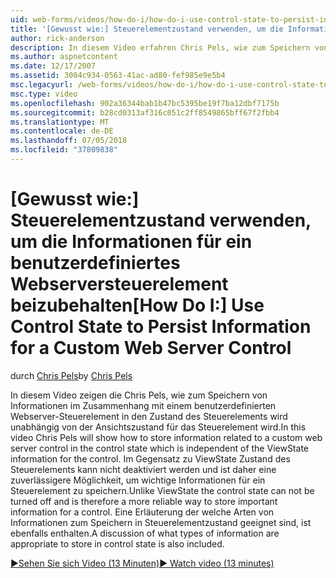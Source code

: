```yaml
---
uid: web-forms/videos/how-do-i/how-do-i-use-control-state-to-persist-information-for-a-custom-web-server-control
title: '[Gewusst wie:] Steuerelementzustand verwenden, um die Informationen für ein benutzerdefiniertes Webserversteuerelement beizubehalten | Microsoft-Dokumentation'
author: rick-anderson
description: In diesem Video erfahren Chris Pels, wie zum Speichern von Informationen im Zusammenhang mit einem benutzerdefinierten Webserver-Steuerelement in den Zustand des Steuerelements, der unabhängig des Ansichtszustands ist...
ms.author: aspnetcontent
ms.date: 12/17/2007
ms.assetid: 3004c934-0563-41ac-ad80-fef985e9e5b4
msc.legacyurl: /web-forms/videos/how-do-i/how-do-i-use-control-state-to-persist-information-for-a-custom-web-server-control
msc.type: video
ms.openlocfilehash: 902a36344bab1b47bc5395be19f7ba12dbf7175b
ms.sourcegitcommit: b28cd0313af316c051c2ff8549865bff67f2fbb4
ms.translationtype: MT
ms.contentlocale: de-DE
ms.lasthandoff: 07/05/2018
ms.locfileid: "37809838"
---
```

<a name="how-do-i-use-control-state-to-persist-information-for-a-custom-web-server-control"></a><span data-ttu-id="49a6e-103">[Gewusst wie:] Steuerelementzustand verwenden, um die Informationen für ein benutzerdefiniertes Webserversteuerelement beizubehalten</span><span class="sxs-lookup"><span data-stu-id="49a6e-103">[How Do I:] Use Control State to Persist Information for a Custom Web Server Control</span></span>
====================
<span data-ttu-id="49a6e-104">durch [Chris Pels](https://twitter.com/chrispels)</span><span class="sxs-lookup"><span data-stu-id="49a6e-104">by [Chris Pels](https://twitter.com/chrispels)</span></span>

<span data-ttu-id="49a6e-105">In diesem Video zeigen die Chris Pels, wie zum Speichern von Informationen im Zusammenhang mit einem benutzerdefinierten Webserver-Steuerelement in den Zustand des Steuerelements wird unabhängig von der Ansichtszustand für das Steuerelement wird.</span><span class="sxs-lookup"><span data-stu-id="49a6e-105">In this video Chris Pels will show how to store information related to a custom web server control in the control state which is independent of the ViewState information for the control.</span></span> <span data-ttu-id="49a6e-106">Im Gegensatz zu ViewState Zustand des Steuerelements kann nicht deaktiviert werden und ist daher eine zuverlässigere Möglichkeit, um wichtige Informationen für ein Steuerelement zu speichern.</span><span class="sxs-lookup"><span data-stu-id="49a6e-106">Unlike ViewState the control state can not be turned off and is therefore a more reliable way to store important information for a control.</span></span> <span data-ttu-id="49a6e-107">Eine Erläuterung der welche Arten von Informationen zum Speichern in Steuerelementzustand geeignet sind, ist ebenfalls enthalten.</span><span class="sxs-lookup"><span data-stu-id="49a6e-107">A discussion of what types of information are appropriate to store in control state is also included.</span></span>

[<span data-ttu-id="49a6e-108">&#9654;Sehen Sie sich Video (13 Minuten)</span><span class="sxs-lookup"><span data-stu-id="49a6e-108">&#9654; Watch video (13 minutes)</span></span>](https://channel9.msdn.com/Blogs/ASP-NET-Site-Videos/how-do-i-use-control-state-to-persist-information-for-a-custom-web-server-control)

